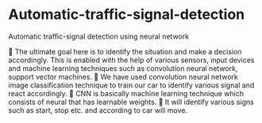 # Automatic-traffic-signal-detection
Automatic traffic-signal detection using neural network  

  The ultimate goal here is to identify the situation and make a decision accordingly. This is enabled with the help of various sensors, input devices and machine learning techniques such as convolution neural network, support vector machines. 
  We have used convolution neural network image classification technique to train our car to identify various signal and react accordingly.
 CNN is basically machine learning technique which consists of neural that has learnable weights.
 It will identify various signs such as start, stop etc. and according to car will move. 
